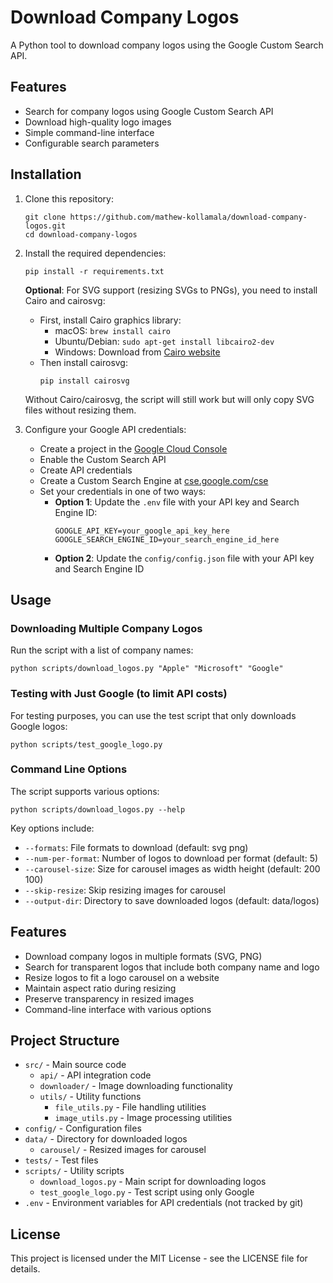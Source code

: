 # Download Company Logos

A Python tool to download company logos using the Google Custom Search API.

## Features

- Search for company logos using Google Custom Search API
- Download high-quality logo images
- Simple command-line interface
- Configurable search parameters

## Installation

1. Clone this repository:
   ```
   git clone https://github.com/mathew-kollamala/download-company-logos.git
   cd download-company-logos
   ```

2. Install the required dependencies:
   ```
   pip install -r requirements.txt
   ```

   **Optional**: For SVG support (resizing SVGs to PNGs), you need to install Cairo and cairosvg:
   - First, install Cairo graphics library:
     - macOS: `brew install cairo`
     - Ubuntu/Debian: `sudo apt-get install libcairo2-dev`
     - Windows: Download from [Cairo website](https://www.cairographics.org/download/)
   - Then install cairosvg:
     ```
     pip install cairosvg
     ```

   Without Cairo/cairosvg, the script will still work but will only copy SVG files without resizing them.

3. Configure your Google API credentials:
   - Create a project in the [Google Cloud Console](https://console.cloud.google.com/)
   - Enable the Custom Search API
   - Create API credentials
   - Create a Custom Search Engine at [cse.google.com/cse](https://cse.google.com/cse)
   - Set your credentials in one of two ways:
     - **Option 1**: Update the `.env` file with your API key and Search Engine ID:
       ```
       GOOGLE_API_KEY=your_google_api_key_here
       GOOGLE_SEARCH_ENGINE_ID=your_search_engine_id_here
       ```
     - **Option 2**: Update the `config/config.json` file with your API key and Search Engine ID

## Usage

### Downloading Multiple Company Logos

Run the script with a list of company names:

```
python scripts/download_logos.py "Apple" "Microsoft" "Google"
```

### Testing with Just Google (to limit API costs)

For testing purposes, you can use the test script that only downloads Google logos:

```
python scripts/test_google_logo.py
```

### Command Line Options

The script supports various options:

```
python scripts/download_logos.py --help
```

Key options include:

- `--formats`: File formats to download (default: svg png)
- `--num-per-format`: Number of logos to download per format (default: 5)
- `--carousel-size`: Size for carousel images as width height (default: 200 100)
- `--skip-resize`: Skip resizing images for carousel
- `--output-dir`: Directory to save downloaded logos (default: data/logos)

## Features

- Download company logos in multiple formats (SVG, PNG)
- Search for transparent logos that include both company name and logo
- Resize logos to fit a logo carousel on a website
- Maintain aspect ratio during resizing
- Preserve transparency in resized images
- Command-line interface with various options

## Project Structure

- `src/` - Main source code
  - `api/` - API integration code
  - `downloader/` - Image downloading functionality
  - `utils/` - Utility functions
    - `file_utils.py` - File handling utilities
    - `image_utils.py` - Image processing utilities
- `config/` - Configuration files
- `data/` - Directory for downloaded logos
  - `carousel/` - Resized images for carousel
- `tests/` - Test files
- `scripts/` - Utility scripts
  - `download_logos.py` - Main script for downloading logos
  - `test_google_logo.py` - Test script using only Google
- `.env` - Environment variables for API credentials (not tracked by git)

## License

This project is licensed under the MIT License - see the LICENSE file for details.
